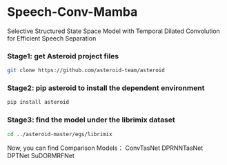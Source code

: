 # Speech-Conv-Mamba
Selective Structured State Space Model with Temporal Dilated Convolution for Efficient Speech Separation

###  Stage1: get Asteroid project files
```bash
git clone https://github.com/asteroid-team/asteroid
```


###  Stage2: pip asteroid to install the dependent environment
```bash
pip install asteroid
```

###  Stage3: find  the model under the librimix dataset
```bash
cd ../asteroid-master/egs/librimix
```
Now, you can find Comparison Models：
ConvTasNet
DPRNNTasNet
DPTNet
SuDORMRFNet
